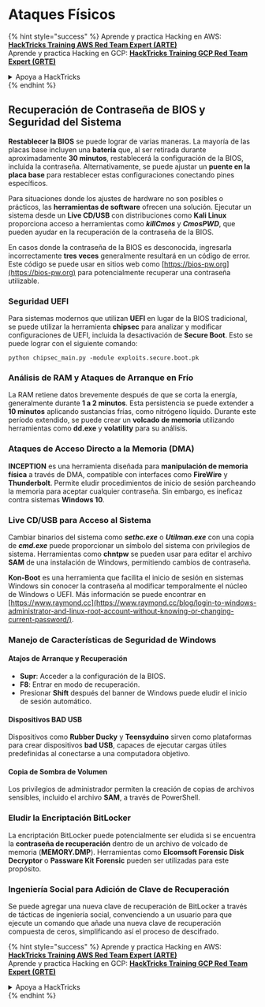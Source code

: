 # Ataques Físicos

{% hint style="success" %}
Aprende y practica Hacking en AWS:<img src="/.gitbook/assets/arte.png" alt="" data-size="line">[**HackTricks Training AWS Red Team Expert (ARTE)**](https://training.hacktricks.xyz/courses/arte)<img src="/.gitbook/assets/arte.png" alt="" data-size="line">\
Aprende y practica Hacking en GCP: <img src="/.gitbook/assets/grte.png" alt="" data-size="line">[**HackTricks Training GCP Red Team Expert (GRTE)**<img src="/.gitbook/assets/grte.png" alt="" data-size="line">](https://training.hacktricks.xyz/courses/grte)

<details>

<summary>Apoya a HackTricks</summary>

* Revisa los [**planes de suscripción**](https://github.com/sponsors/carlospolop)!
* **Únete al** 💬 [**grupo de Discord**](https://discord.gg/hRep4RUj7f) o al [**grupo de telegram**](https://t.me/peass) o **síguenos** en **Twitter** 🐦 [**@hacktricks\_live**](https://twitter.com/hacktricks\_live)**.**
* **Comparte trucos de hacking enviando PRs a los** [**HackTricks**](https://github.com/carlospolop/hacktricks) y [**HackTricks Cloud**](https://github.com/carlospolop/hacktricks-cloud) repos de github.

</details>
{% endhint %}

## Recuperación de Contraseña de BIOS y Seguridad del Sistema

**Restablecer la BIOS** se puede lograr de varias maneras. La mayoría de las placas base incluyen una **batería** que, al ser retirada durante aproximadamente **30 minutos**, restablecerá la configuración de la BIOS, incluida la contraseña. Alternativamente, se puede ajustar un **puente en la placa base** para restablecer estas configuraciones conectando pines específicos.

Para situaciones donde los ajustes de hardware no son posibles o prácticos, las **herramientas de software** ofrecen una solución. Ejecutar un sistema desde un **Live CD/USB** con distribuciones como **Kali Linux** proporciona acceso a herramientas como **_killCmos_** y **_CmosPWD_**, que pueden ayudar en la recuperación de la contraseña de la BIOS.

En casos donde la contraseña de la BIOS es desconocida, ingresarla incorrectamente **tres veces** generalmente resultará en un código de error. Este código se puede usar en sitios web como [https://bios-pw.org](https://bios-pw.org) para potencialmente recuperar una contraseña utilizable.

### Seguridad UEFI

Para sistemas modernos que utilizan **UEFI** en lugar de la BIOS tradicional, se puede utilizar la herramienta **chipsec** para analizar y modificar configuraciones de UEFI, incluida la desactivación de **Secure Boot**. Esto se puede lograr con el siguiente comando:

`python chipsec_main.py -module exploits.secure.boot.pk`

### Análisis de RAM y Ataques de Arranque en Frío

La RAM retiene datos brevemente después de que se corta la energía, generalmente durante **1 a 2 minutos**. Esta persistencia se puede extender a **10 minutos** aplicando sustancias frías, como nitrógeno líquido. Durante este período extendido, se puede crear un **volcado de memoria** utilizando herramientas como **dd.exe** y **volatility** para su análisis.

### Ataques de Acceso Directo a la Memoria (DMA)

**INCEPTION** es una herramienta diseñada para **manipulación de memoria física** a través de DMA, compatible con interfaces como **FireWire** y **Thunderbolt**. Permite eludir procedimientos de inicio de sesión parcheando la memoria para aceptar cualquier contraseña. Sin embargo, es ineficaz contra sistemas **Windows 10**.

### Live CD/USB para Acceso al Sistema

Cambiar binarios del sistema como **_sethc.exe_** o **_Utilman.exe_** con una copia de **_cmd.exe_** puede proporcionar un símbolo del sistema con privilegios de sistema. Herramientas como **chntpw** se pueden usar para editar el archivo **SAM** de una instalación de Windows, permitiendo cambios de contraseña.

**Kon-Boot** es una herramienta que facilita el inicio de sesión en sistemas Windows sin conocer la contraseña al modificar temporalmente el núcleo de Windows o UEFI. Más información se puede encontrar en [https://www.raymond.cc](https://www.raymond.cc/blog/login-to-windows-administrator-and-linux-root-account-without-knowing-or-changing-current-password/).

### Manejo de Características de Seguridad de Windows

#### Atajos de Arranque y Recuperación

- **Supr**: Acceder a la configuración de la BIOS.
- **F8**: Entrar en modo de recuperación.
- Presionar **Shift** después del banner de Windows puede eludir el inicio de sesión automático.

#### Dispositivos BAD USB

Dispositivos como **Rubber Ducky** y **Teensyduino** sirven como plataformas para crear dispositivos **bad USB**, capaces de ejecutar cargas útiles predefinidas al conectarse a una computadora objetivo.

#### Copia de Sombra de Volumen

Los privilegios de administrador permiten la creación de copias de archivos sensibles, incluido el archivo **SAM**, a través de PowerShell.

### Eludir la Encriptación BitLocker

La encriptación BitLocker puede potencialmente ser eludida si se encuentra la **contraseña de recuperación** dentro de un archivo de volcado de memoria (**MEMORY.DMP**). Herramientas como **Elcomsoft Forensic Disk Decryptor** o **Passware Kit Forensic** pueden ser utilizadas para este propósito.

### Ingeniería Social para Adición de Clave de Recuperación

Se puede agregar una nueva clave de recuperación de BitLocker a través de tácticas de ingeniería social, convenciendo a un usuario para que ejecute un comando que añade una nueva clave de recuperación compuesta de ceros, simplificando así el proceso de descifrado.

{% hint style="success" %}
Aprende y practica Hacking en AWS:<img src="/.gitbook/assets/arte.png" alt="" data-size="line">[**HackTricks Training AWS Red Team Expert (ARTE)**](https://training.hacktricks.xyz/courses/arte)<img src="/.gitbook/assets/arte.png" alt="" data-size="line">\
Aprende y practica Hacking en GCP: <img src="/.gitbook/assets/grte.png" alt="" data-size="line">[**HackTricks Training GCP Red Team Expert (GRTE)**<img src="/.gitbook/assets/grte.png" alt="" data-size="line">](https://training.hacktricks.xyz/courses/grte)

<details>

<summary>Apoya a HackTricks</summary>

* Revisa los [**planes de suscripción**](https://github.com/sponsors/carlospolop)!
* **Únete al** 💬 [**grupo de Discord**](https://discord.gg/hRep4RUj7f) o al [**grupo de telegram**](https://t.me/peass) o **síguenos** en **Twitter** 🐦 [**@hacktricks\_live**](https://twitter.com/hacktricks\_live)**.**
* **Comparte trucos de hacking enviando PRs a los** [**HackTricks**](https://github.com/carlospolop/hacktricks) y [**HackTricks Cloud**](https://github.com/carlospolop/hacktricks-cloud) repos de github.

</details>
{% endhint %}
